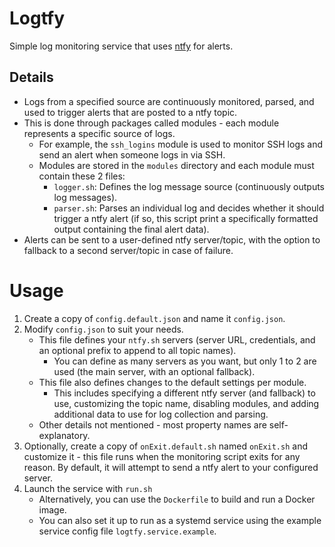 # Logtfy

Simple log monitoring service that uses [ntfy](https://ntfy.sh) for alerts.

## Details

- Logs from a specified source are continuously monitored, parsed, and used to trigger alerts that are posted to a ntfy topic.
- This is done through packages called modules - each module represents a specific source of logs.
  - For example, the `ssh_logins` module is used to monitor SSH logs and send an alert when someone logs in via SSH.
  - Modules are stored in the `modules` directory and each module must contain these 2 files:
    - `logger.sh`: Defines the log message source (continuously outputs log messages).
    - `parser.sh`: Parses an individual log and decides whether it should trigger a ntfy alert (if so, this script print a specifically formatted output containing the final alert data).
- Alerts can be sent to a user-defined ntfy server/topic, with the option to fallback to a second server/topic in case of failure.

# Usage

1. Create a copy of `config.default.json` and name it `config.json`.
2. Modify `config.json` to suit your needs.
   - This file defines your `ntfy.sh` servers (server URL, credentials, and an optional prefix to append to all topic names).
     - You can define as many servers as you want, but only 1 to 2 are used (the main server, with an optional fallback).
   - This file also defines changes to the default settings per module.
     - This includes specifying a different ntfy server (and fallback) to use, customizing the topic name, disabling modules, and adding additional data to use for log collection and parsing.
   - Other details not mentioned - most property names are self-explanatory.
3. Optionally, create a copy of `onExit.default.sh` named `onExit.sh` and customize it - this file runs when the monitoring script exits for any reason. By default, it will attempt to send a ntfy alert to your configured server.
4. Launch the service with `run.sh`
   - Alternatively, you can use the `Dockerfile` to build and run a Docker image.
   - You can also set it up to run as a systemd service using the example service config file `logtfy.service.example`.